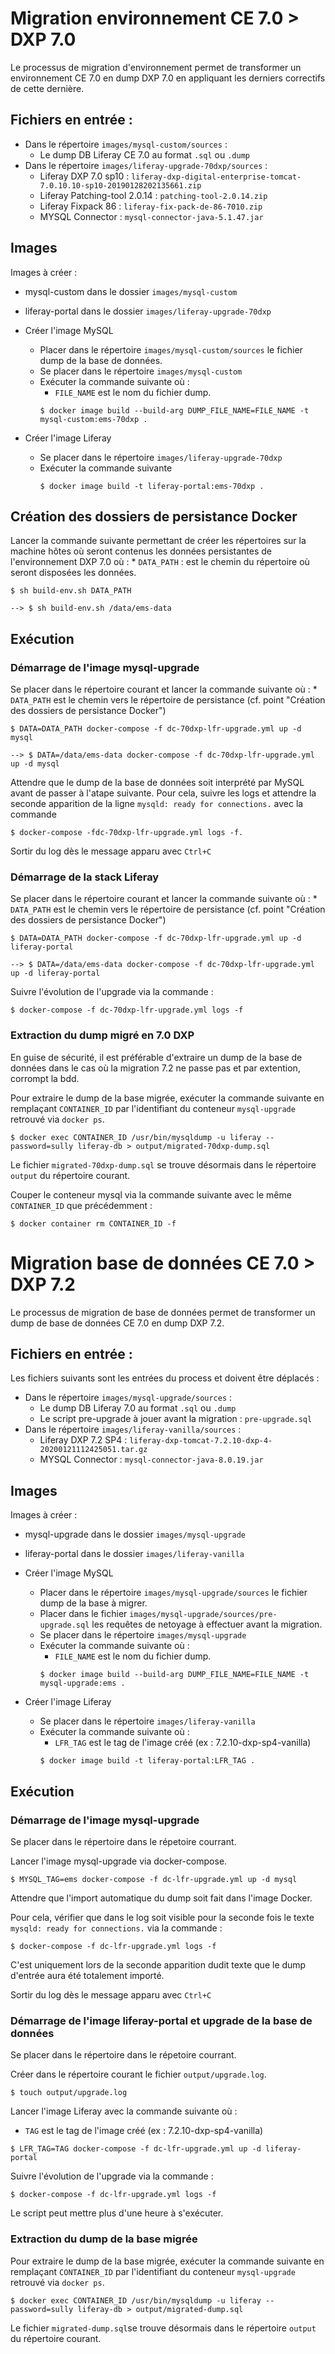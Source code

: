 # Migration environnement CE 7.0 > DXP 7.0

Le processus de migration d'environnement permet de transformer un environnement CE 7.0 en dump DXP 7.0 en appliquant les derniers correctifs de cette dernière.

## Fichiers en entrée :

* Dans le répertoire `images/mysql-custom/sources` :
    * Le dump DB Liferay CE 7.0 au format `.sql` ou `.dump`
* Dans le répertoire `images/liferay-upgrade-70dxp/sources` : 
    * Liferay DXP 7.0 sp10 : `liferay-dxp-digital-enterprise-tomcat-7.0.10.10-sp10-20190128202135661.zip`
    * Liferay Patching-tool 2.0.14 : `patching-tool-2.0.14.zip`
    * Liferay Fixpack 86 : `liferay-fix-pack-de-86-7010.zip`
    * MYSQL Connector : `mysql-connector-java-5.1.47.jar`

## Images

Images à créer :

* mysql-custom dans le dossier `images/mysql-custom`
* liferay-portal dans le dossier `images/liferay-upgrade-70dxp`

* Créer l'image MySQL
    * Placer dans le répertoire `images/mysql-custom/sources` le fichier dump de la base de données.
    * Se placer dans le répertoire `images/mysql-custom`
    * Exécuter la commande suivante où :
        * `FILE_NAME` est le nom du fichier dump.
        ```shell
        $ docker image build --build-arg DUMP_FILE_NAME=FILE_NAME -t mysql-custom:ems-70dxp .
        ```
* Créer l'image Liferay
    * Se placer dans le répertoire `images/liferay-upgrade-70dxp`
    * Exécuter la commande suivante
        ```shell
        $ docker image build -t liferay-portal:ems-70dxp .
        ```

## Création des dossiers de persistance Docker

Lancer la commande suivante permettant de créer les répertoires sur la machine hôtes où seront contenus les données persistantes de l'environnement DXP 7.0 où :
    * `DATA_PATH` : est le chemin du répertoire où seront disposées les données.

```shell
$ sh build-env.sh DATA_PATH

--> $ sh build-env.sh /data/ems-data
```

## Exécution

### Démarrage de l'image mysql-upgrade

Se placer dans le répertoire courant et lancer la commande suivante où :
    * `DATA_PATH` est le chemin vers le répertoire de persistance (cf. point "Création des dossiers de persistance Docker")

```shell
$ DATA=DATA_PATH docker-compose -f dc-70dxp-lfr-upgrade.yml up -d mysql

--> $ DATA=/data/ems-data docker-compose -f dc-70dxp-lfr-upgrade.yml up -d mysql
```

Attendre que le dump de la base de données soit interprété par MySQL avant de passer à l'atape suivante.
Pour cela, suivre les logs et attendre la seconde apparition de la ligne `mysqld: ready for connections.` avec la commande 

```shell
$ docker-compose -fdc-70dxp-lfr-upgrade.yml logs -f.
```

Sortir du log dès le message apparu avec `Ctrl+C`

### Démarrage de la stack Liferay

Se placer dans le répertoire courant et lancer la commande suivante où :
    * `DATA_PATH` est le chemin vers le répertoire de persistance (cf. point "Création des dossiers de persistance Docker")

```shell
$ DATA=DATA_PATH docker-compose -f dc-70dxp-lfr-upgrade.yml up -d liferay-portal

--> $ DATA=/data/ems-data docker-compose -f dc-70dxp-lfr-upgrade.yml up -d liferay-portal
```

Suivre l'évolution de l'upgrade via la commande :

```shell
$ docker-compose -f dc-70dxp-lfr-upgrade.yml logs -f
```

### Extraction du dump migré en 7.0 DXP

En guise de sécurité, il est préférable d'extraire un dump de la base de données dans le cas où la migration 7.2 ne passe pas et par extention, corrompt la bdd.

Pour extraire le dump de la base migrée, exécuter la commande suivante en remplaçant `CONTAINER_ID` par l'identifiant du conteneur `mysql-upgrade` retrouvé via `docker ps`.

```shell
$ docker exec CONTAINER_ID /usr/bin/mysqldump -u liferay --password=sully liferay-db > output/migrated-70dxp-dump.sql
```

Le fichier `migrated-70dxp-dump.sql` se trouve désormais dans le répertoire `output` du répertoire courant.

Couper le conteneur mysql via la commande suivante avec le même `CONTAINER_ID` que précédemment :

```shell
$ docker container rm CONTAINER_ID -f
```

# Migration base de données CE 7.0 > DXP 7.2

Le processus de migration de base de données permet de transformer un dump de base de données CE 7.0 en dump DXP 7.2.

## Fichiers en entrée :

Les fichiers suivants sont les entrées du process et doivent être déplacés :

* Dans le répertoire `images/mysql-upgrade/sources` :
    * Le dump DB Liferay 7.0 au format `.sql` ou `.dump` 
    * Le script pre-upgrade à jouer avant la migration : `pre-upgrade.sql`
* Dans le répertoire `images/liferay-vanilla/sources` : 
    * Liferay DXP 7.2 SP4 : `liferay-dxp-tomcat-7.2.10-dxp-4-20200121112425051.tar.gz`
    * MYSQL Connector : `mysql-connector-java-8.0.19.jar`

## Images

Images à créer :

* mysql-upgrade dans le dossier `images/mysql-upgrade`
* liferay-portal dans le dossier `images/liferay-vanilla`

* Créer l'image MySQL
    * Placer dans le répertoire `images/mysql-upgrade/sources` le fichier dump de la base à migrer.
    * Placer dans le fichier `images/mysql-upgrade/sources/pre-upgrade.sql` les requêtes de netoyage à effectuer avant la migration.
    * Se placer dans le répertoire `images/mysql-upgrade`
    * Exécuter la commande suivante où :
        * `FILE_NAME` est le nom du fichier dump.
        ```shell
        $ docker image build --build-arg DUMP_FILE_NAME=FILE_NAME -t mysql-upgrade:ems .
        ```
* Créer l'image Liferay
    * Se placer dans le répertoire `images/liferay-vanilla`
    * Exécuter la commande suivante où :
        * `LFR_TAG` est le tag de l'image créé (ex : 7.2.10-dxp-sp4-vanilla)
        ```shell
        $ docker image build -t liferay-portal:LFR_TAG .
        ```

## Exécution

### Démarrage de l'image mysql-upgrade

Se placer dans le répertoire dans le répetoire courrant.

Lancer l'image mysql-upgrade via docker-compose.

```shell
$ MYSQL_TAG=ems docker-compose -f dc-lfr-upgrade.yml up -d mysql
```

Attendre que l'import automatique du dump soit fait dans l'image Docker.

Pour cela, vérifier que dans le log soit visible pour la seconde fois le texte `mysqld: ready for connections.` via la commande :

```shell
$ docker-compose -f dc-lfr-upgrade.yml logs -f
```

C'est uniquement lors de la seconde apparition dudit texte que le dump d'entrée aura été totalement importé.

Sortir du log dès le message apparu avec `Ctrl+C`

### Démarrage de l'image liferay-portal et upgrade de la base de données

Se placer dans le répertoire dans le répetoire courrant.

Créer dans le répertoire courant le fichier `output/upgrade.log`.

```shell
$ touch output/upgrade.log
```

Lancer l'image Liferay avec la commande suivante où :
* `TAG` est le tag de l'image créé (ex : 7.2.10-dxp-sp4-vanilla)

```shell
$ LFR_TAG=TAG docker-compose -f dc-lfr-upgrade.yml up -d liferay-portal
```

Suivre l'évolution de l'upgrade via la commande :

```shell
$ docker-compose -f dc-lfr-upgrade.yml logs -f
```

Le script peut mettre plus d'une heure à s'exécuter.

### Extraction du dump de la base migrée

Pour extraire le dump de la base migrée, exécuter la commande suivante en remplaçant `CONTAINER_ID` par l'identifiant du conteneur `mysql-upgrade` retrouvé via `docker ps`.

```shell
$ docker exec CONTAINER_ID /usr/bin/mysqldump -u liferay --password=sully liferay-db > output/migrated-dump.sql
```

Le fichier `migrated-dump.sql`se trouve désormais dans le répertoire `output` du répertoire courant.